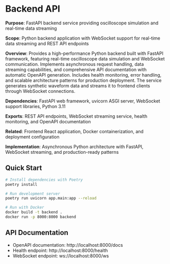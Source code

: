 # Backend API

**Purpose**: FastAPI backend service providing oscilloscope simulation and real-time data streaming

**Scope**: Python backend application with WebSocket support for real-time data streaming and REST API endpoints

**Overview**: Provides a high-performance Python backend built with FastAPI framework, featuring real-time
    oscilloscope data simulation and WebSocket communication. Implements asynchronous request handling,
    data streaming capabilities, and comprehensive API documentation with automatic OpenAPI generation.
    Includes health monitoring, error handling, and scalable architecture patterns for production deployment.
    The service generates synthetic waveform data and streams it to frontend clients through WebSocket connections.

**Dependencies**: FastAPI web framework, uvicorn ASGI server, WebSocket support libraries, Python 3.11

**Exports**: REST API endpoints, WebSocket streaming service, health monitoring, and OpenAPI documentation

**Related**: Frontend React application, Docker containerization, and deployment configuration

**Implementation**: Asynchronous Python architecture with FastAPI, WebSocket streaming, and production-ready patterns

## Quick Start

```bash
# Install dependencies with Poetry
poetry install

# Run development server
poetry run uvicorn app.main:app --reload

# Run with Docker
docker build -t backend .
docker run -p 8000:8000 backend
```

## API Documentation

- OpenAPI documentation: http://localhost:8000/docs
- Health endpoint: http://localhost:8000/health
- WebSocket endpoint: ws://localhost:8000/ws

